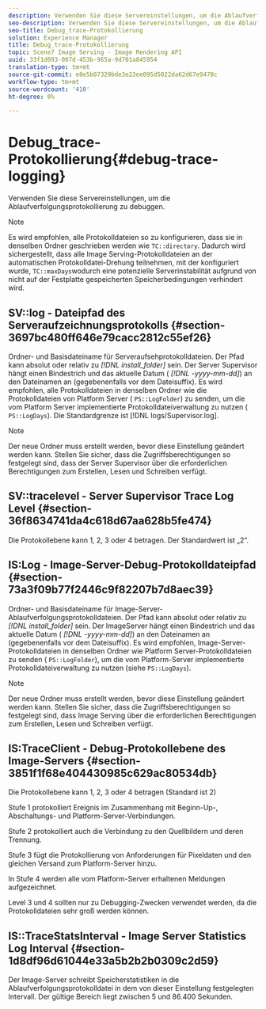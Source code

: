 ```yaml
---
description: Verwenden Sie diese Servereinstellungen, um die Ablaufverfolgungsprotokollierung zu debuggen.
seo-description: Verwenden Sie diese Servereinstellungen, um die Ablaufverfolgungsprotokollierung zu debuggen.
seo-title: Debug_trace-Protokollierung
solution: Experience Manager
title: Debug_trace-Protokollierung
topic: Scene7 Image Serving - Image Rendering API
uuid: 33f1d093-007d-453b-965a-9d701a845954
translation-type: tm+mt
source-git-commit: e8e5b07329bde3e23ee095d5022da62d67e9478c
workflow-type: tm+mt
source-wordcount: '410'
ht-degree: 0%

---
```



# Debug_trace-Protokollierung{#debug-trace-logging}

Verwenden Sie diese Servereinstellungen, um die Ablaufverfolgungsprotokollierung zu debuggen.

>[!NOTE]
>
>Es wird empfohlen, alle Protokolldateien so zu konfigurieren, dass sie in denselben Ordner geschrieben werden wie `TC::directory`. Dadurch wird sichergestellt, dass alle Image Serving-Protokolldateien an der automatischen Protokolldatei-Drehung teilnehmen, mit der konfiguriert wurde, `TC::maxDays`wodurch eine potenzielle Serverinstabilität aufgrund von nicht auf der Festplatte gespeicherten Speicherbedingungen verhindert wird.

## SV::log - Dateipfad des Serveraufzeichnungsprotokolls {#section-3697bc480ff646e79cacc2812c55ef26}

Ordner- und Basisdateiname für Serveraufsehprotokolldateien. Der Pfad kann absolut oder relativ zu *[!DNL install_folder]* sein. Der Server Supervisor hängt einen Bindestrich und das aktuelle Datum ( *[!DNL -yyyy-mm-dd]*) an den Dateinamen an (gegebenenfalls vor dem Dateisuffix). Es wird empfohlen, alle Protokolldateien in denselben Ordner wie die Protokolldateien von Platform Server ( `PS::LogFolder`) zu senden, um die vom Platform Server implementierte Protokolldateiverwaltung zu nutzen ( `PS::LogDays`). Die Standardgrenze ist [!DNL logs/Supervisor.log].

>[!NOTE]
>
>Der neue Ordner muss erstellt werden, bevor diese Einstellung geändert werden kann. Stellen Sie sicher, dass die Zugriffsberechtigungen so festgelegt sind, dass der Server Supervisor über die erforderlichen Berechtigungen zum Erstellen, Lesen und Schreiben verfügt.

## SV::tracelevel - Server Supervisor Trace Log Level {#section-36f8634741da4c618d67aa628b5fe474}

Die Protokollebene kann 1, 2, 3 oder 4 betragen. Der Standardwert ist „2“.

## IS:Log - Image-Server-Debug-Protokolldateipfad {#section-73a3f09b77f2446c9f82207b7d8aec39}

Ordner- und Basisdateiname für Image-Server-Ablaufverfolgungsprotokolldateien. Der Pfad kann absolut oder relativ zu *[!DNL install_folder]* sein. Der ImageServer hängt einen Bindestrich und das aktuelle Datum ( *[!DNL -yyyy-mm-dd]*) an den Dateinamen an (gegebenenfalls vor dem Dateisuffix). Es wird empfohlen, Image-Server-Protokolldateien in denselben Ordner wie Platform Server-Protokolldateien zu senden ( `PS::LogFolder`), um die vom Platform-Server implementierte Protokolldateiverwaltung zu nutzen (siehe `PS::LogDays`).

>[!NOTE]
>
>Der neue Ordner muss erstellt werden, bevor diese Einstellung geändert werden kann. Stellen Sie sicher, dass die Zugriffsberechtigungen so festgelegt sind, dass Image Serving über die erforderlichen Berechtigungen zum Erstellen, Lesen und Schreiben verfügt.

## IS:TraceClient - Debug-Protokollebene des Image-Servers {#section-3851f1f68e404430985c629ac80534db}

Die Protokollebene kann 1, 2, 3 oder 4 betragen (Standard ist 2)

Stufe 1 protokolliert Ereignis im Zusammenhang mit Beginn-Up-, Abschaltungs- und Platform-Server-Verbindungen.

Stufe 2 protokolliert auch die Verbindung zu den Quellbildern und deren Trennung.

Stufe 3 fügt die Protokollierung von Anforderungen für Pixeldaten und den gleichen Versand zum Platform-Server hinzu.

In Stufe 4 werden alle vom Platform-Server erhaltenen Meldungen aufgezeichnet.

Level 3 und 4 sollten nur zu Debugging-Zwecken verwendet werden, da die Protokolldateien sehr groß werden können.

## IS::TraceStatsInterval - Image Server Statistics Log Interval {#section-1d8df96d61044e33a5b2b2b0309c2d59}

Der Image-Server schreibt Speicherstatistiken in die Ablaufverfolgungsprotokolldatei in dem von dieser Einstellung festgelegten Intervall. Der gültige Bereich liegt zwischen 5 und 86.400 Sekunden.
